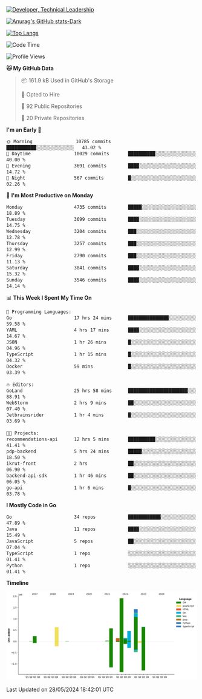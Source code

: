 <div>
  <a href="https://www.linkedin.com/in/arielpineiro/" target="_blank" rel="nofollow noopener noreferrer">
    <img src="https://img.shields.io/badge/-LinkedIn-%230077B5?style=for-the-badge&logo=linkedin&logoColor=white" alt="Developer, Technical Leadership" title="Ariel Piñeiro">
  </a>
</div>

[![Anurag's GitHub stats-Dark](https://github-readme-stats.vercel.app/api?username=arielsrv&show_icons=true&theme=dark#gh-dark-mode-only)](https://github.com/anuraghazra/github-readme-stats#gh-dark-mode-only)

[![Top Langs](https://github-readme-stats.vercel.app/api/top-langs/?username=arielsrv&layout=compact&langs_count=10&theme=dark#gh-dark-mode-only)](https://github.com/anuraghazra/github-readme-stats&theme=dark#gh-dark-mode-only)

<!--START_SECTION:waka-->
![Code Time](http://img.shields.io/badge/Code%20Time-907%20hrs%2036%20mins-blue)

![Profile Views](http://img.shields.io/badge/Profile%20Views-2-blue)

**🐱 My GitHub Data** 

> 📦 161.9 kB Used in GitHub's Storage 
 > 
> 💼 Opted to Hire
 > 
> 📜 92 Public Repositories 
 > 
> 🔑 20 Private Repositories 
 > 
**I'm an Early 🐤** 

```text
🌞 Morning                10785 commits       ███████████░░░░░░░░░░░░░░   43.02 % 
🌆 Daytime                10029 commits       ██████████░░░░░░░░░░░░░░░   40.00 % 
🌃 Evening                3691 commits        ████░░░░░░░░░░░░░░░░░░░░░   14.72 % 
🌙 Night                  567 commits         █░░░░░░░░░░░░░░░░░░░░░░░░   02.26 % 
```
📅 **I'm Most Productive on Monday** 

```text
Monday                   4735 commits        █████░░░░░░░░░░░░░░░░░░░░   18.89 % 
Tuesday                  3699 commits        ████░░░░░░░░░░░░░░░░░░░░░   14.75 % 
Wednesday                3204 commits        ███░░░░░░░░░░░░░░░░░░░░░░   12.78 % 
Thursday                 3257 commits        ███░░░░░░░░░░░░░░░░░░░░░░   12.99 % 
Friday                   2790 commits        ███░░░░░░░░░░░░░░░░░░░░░░   11.13 % 
Saturday                 3841 commits        ████░░░░░░░░░░░░░░░░░░░░░   15.32 % 
Sunday                   3546 commits        ████░░░░░░░░░░░░░░░░░░░░░   14.14 % 
```


📊 **This Week I Spent My Time On** 

```text
💬 Programming Languages: 
Go                       17 hrs 24 mins      ███████████████░░░░░░░░░░   59.58 % 
YAML                     4 hrs 17 mins       ████░░░░░░░░░░░░░░░░░░░░░   14.67 % 
JSON                     1 hr 26 mins        █░░░░░░░░░░░░░░░░░░░░░░░░   04.96 % 
TypeScript               1 hr 15 mins        █░░░░░░░░░░░░░░░░░░░░░░░░   04.32 % 
Docker                   59 mins             █░░░░░░░░░░░░░░░░░░░░░░░░   03.39 % 

🔥 Editors: 
GoLand                   25 hrs 58 mins      ██████████████████████░░░   88.91 % 
WebStorm                 2 hrs 9 mins        ██░░░░░░░░░░░░░░░░░░░░░░░   07.40 % 
Jetbrainsrider           1 hr 4 mins         █░░░░░░░░░░░░░░░░░░░░░░░░   03.69 % 

🐱‍💻 Projects: 
recommendations-api      12 hrs 5 mins       ██████████░░░░░░░░░░░░░░░   41.41 % 
pdp-backend              5 hrs 24 mins       █████░░░░░░░░░░░░░░░░░░░░   18.50 % 
ikrut-front              2 hrs               ██░░░░░░░░░░░░░░░░░░░░░░░   06.90 % 
backend-api-sdk          1 hr 46 mins        ██░░░░░░░░░░░░░░░░░░░░░░░   06.05 % 
go-api                   1 hr 6 mins         █░░░░░░░░░░░░░░░░░░░░░░░░   03.78 % 
```

**I Mostly Code in Go** 

```text
Go                       34 repos            ████████████░░░░░░░░░░░░░   47.89 % 
Java                     11 repos            ████░░░░░░░░░░░░░░░░░░░░░   15.49 % 
JavaScript               5 repos             ██░░░░░░░░░░░░░░░░░░░░░░░   07.04 % 
TypeScript               1 repo              ░░░░░░░░░░░░░░░░░░░░░░░░░   01.41 % 
Python                   1 repo              ░░░░░░░░░░░░░░░░░░░░░░░░░   01.41 % 
```



**Timeline**

![Lines of Code chart](https://raw.githubusercontent.com/arielsrv/arielsrv/main/assets/bar_graph.png)


 Last Updated on 28/05/2024 18:42:01 UTC
<!--END_SECTION:waka-->
